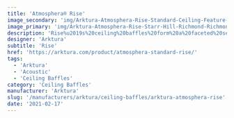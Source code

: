 ```yaml
---
title: 'Atmosphera® Rise'
image_secondary: 'img/Arktura-Atmosphera-Rise-Standard-Ceiling-Feature-Image-v2-1600x1600.png'
image_primary: 'img/Arktura-Atmosphera-Rise-Starr-Hill-Richmond-Richmond-VA_WEB_3.jpg'
description: 'Rise%u2019s%20ceiling%20baffles%20form%20a%20faceted%20series%20of%20geometric%20planes%2C%20it%u2019s%20sharp%20angles%20keep%20your%20eye%20engaged%20along%20its%20path%20as%20it%20continues%20to%20cut%20back%20and%20forth%20peeling%20away%20new%20layers.%20But%20don%u2019t%20worry%2C%20the%20path%20is%20a%20quiet%20one%20thanks%20to%20the%20Soft%20Sound%AE%20fins%20which%20provide%20acoustic%20control%20to%20any%20space%20on%20Rise%u2019s%20trail.'
designer: 'Arktura'
subtitle: 'Rise'
href: 'https://arktura.com/product/atmosphera-standard-rise/'
tags:
  - 'Arktura'
  - 'Acoustic'
  - 'Ceiling Baffles'
category: 'Ceiling Baffles'
manufacturer: 'Arktura'
slug: '/manufacturers/arktura/ceiling-baffles/arktura-atmosphera-rise'
date: '2021-02-17'
---
```

